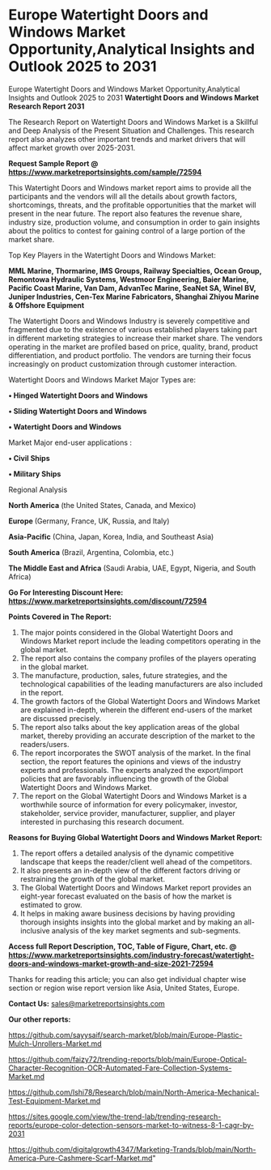 # Europe Watertight Doors and Windows Market Opportunity,Analytical Insights and Outlook 2025 to 2031
 Europe Watertight Doors and Windows Market Opportunity,Analytical Insights and Outlook 2025 to 2031
<strong>Watertight Doors and Windows Market Research Report 2031</strong>

The Research Report on Watertight Doors and Windows Market is a Skillful and Deep Analysis of the Present Situation and Challenges. This research report also analyzes other important trends and market drivers that will affect market growth over 2025-2031.

<strong>Request Sample Report @ <a href=https://www.marketreportsinsights.com/sample/72594>https://www.marketreportsinsights.com/sample/72594</a></strong>

This Watertight Doors and Windows market report aims to provide all the participants and the vendors will all the details about growth factors, shortcomings, threats, and the profitable opportunities that the market will present in the near future. The report also features the revenue share, industry size, production volume, and consumption in order to gain insights about the politics to contest for gaining control of a large portion of the market share.

Top Key Players in the Watertight Doors and Windows Market:

<strong>MML Marine, Thormarine, IMS Groups, Railway Specialties, Ocean Group, Remontowa Hydraulic Systems, Westmoor Engineering, Baier Marine, Pacific Coast Marine, Van Dam, AdvanTec Marine, SeaNet SA, Winel BV, Juniper Industries, Cen-Tex Marine Fabricators, Shanghai Zhiyou Marine & Offshore Equipment</strong>

The Watertight Doors and Windows Industry is severely competitive and fragmented due to the existence of various established players taking part in different marketing strategies to increase their market share. The vendors operating in the market are profiled based on price, quality, brand, product differentiation, and product portfolio. The vendors are turning their focus increasingly on product customization through customer interaction.

Watertight Doors and Windows Market Major Types are:

<strong>• Hinged Watertight Doors and Windows

• Sliding Watertight Doors and Windows

• Watertight Doors and Windows</strong>

Market Major end-user applications :

<strong>• Civil Ships

• Military Ships</strong>

Regional Analysis

</u><strong><b>North America</b></strong> (the United States, Canada, and Mexico)

<strong><b>Europe </b></strong>(Germany, France, UK, Russia, and Italy)

<strong><b>Asia-Pacific</b></strong> (China, Japan, Korea, India, and Southeast Asia)

<strong><b>South America</b></strong> (Brazil, Argentina, Colombia, etc.)

<strong><b>The Middle East and Africa</b></strong> (Saudi Arabia, UAE, Egypt, Nigeria, and South Africa)

<strong>Go For Interesting Discount Here: <a href=https://www.marketreportsinsights.com/discount/72594>https://www.marketreportsinsights.com/discount/72594</a></strong>

<strong>Points Covered in The Report:</strong>
<ol>
  <li>The major points considered in the Global Watertight Doors and Windows Market report include the leading competitors operating in the global market.</li>
  <li>The report also contains the company profiles of the players operating in the global market.</li>
  <li>The manufacture, production, sales, future strategies, and the technological capabilities of the leading manufacturers are also included in the report.</li>
  <li>The growth factors of the Global Watertight Doors and Windows Market are explained in-depth, wherein the different end-users of the market are discussed precisely.</li>
  <li>The report also talks about the key application areas of the global market, thereby providing an accurate description of the market to the readers/users.</li>
  <li>The report incorporates the SWOT analysis of the market. In the final section, the report features the opinions and views of the industry experts and professionals. The experts analyzed the export/import policies that are favorably influencing the growth of the Global Watertight Doors and Windows Market.</li>
  <li>The report on the Global Watertight Doors and Windows Market is a worthwhile source of information for every policymaker, investor, stakeholder, service provider, manufacturer, supplier, and player interested in purchasing this research document.</li>
</ol>
<strong>Reasons for Buying Global Watertight Doors and Windows Market Report:</strong>

<ol>
  <li>The report offers a detailed analysis of the dynamic competitive landscape that keeps the reader/client well ahead of the competitors.</li>
  <li>It also presents an in-depth view of the different factors driving or restraining the growth of the global market.</li>
  <li>The Global Watertight Doors and Windows Market report provides an eight-year forecast evaluated on the basis of how the market is estimated to grow.</li>
  <li>It helps in making aware business decisions by having providing thorough insights insights into the global market and by making an all-inclusive analysis of the key market segments and sub-segments.</li>
</ol>
<strong>Access full Report Description, TOC, Table of Figure, Chart, etc. @ <a href=https://www.marketreportsinsights.com/industry-forecast/watertight-doors-and-windows-market-growth-and-size-2021-72594>https://www.marketreportsinsights.com/industry-forecast/watertight-doors-and-windows-market-growth-and-size-2021-72594</a></strong>


Thanks for reading this article; you can also get individual chapter wise section or region wise report version like Asia, United States, Europe.

<strong>Contact Us:</strong>
sales@marketreportsinsights.com

<strong>Our other reports:</strong>

<a href=https://github.com/sayysaif/search-market/blob/main/Europe-Plastic-Mulch-Unrollers-Market.md>https://github.com/sayysaif/search-market/blob/main/Europe-Plastic-Mulch-Unrollers-Market.md</a>

<a href=https://github.com/faizy72/trending-reports/blob/main/Europe-Optical-Character-Recognition-OCR-Automated-Fare-Collection-Systems-Market.md>https://github.com/faizy72/trending-reports/blob/main/Europe-Optical-Character-Recognition-OCR-Automated-Fare-Collection-Systems-Market.md</a>

<a href=https://github.com/Ishi78/Research/blob/main/North-America-Mechanical-Test-Equipment-Market.md>https://github.com/Ishi78/Research/blob/main/North-America-Mechanical-Test-Equipment-Market.md</a>

<a href=https://sites.google.com/view/the-trend-lab/trending-research-reports/europe-color-detection-sensors-market-to-witness-8-1-cagr-by-2031>https://sites.google.com/view/the-trend-lab/trending-research-reports/europe-color-detection-sensors-market-to-witness-8-1-cagr-by-2031</a>

<a href=https://github.com/digitalgrowth4347/Marketing-Trands/blob/main/North-America-Pure-Cashmere-Scarf-Market.md>https://github.com/digitalgrowth4347/Marketing-Trands/blob/main/North-America-Pure-Cashmere-Scarf-Market.md</a>"
